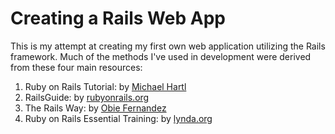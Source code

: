 # Creating a Rails Web App

This is my attempt at creating my first own web application utilizing the Rails framework. Much of the methods I've used in development were derived from these four main resources:

1. Ruby on Rails Tutorial: by [Michael Hartl](http://michaelhartl.com/)
2. RailsGuide: by [rubyonrails.org](http://rubyonrails.org)
3. The Rails Way: by [Obie Fernandez](https://leanpub.com/tr4w)
4. Ruby on Rails Essential Training: by [lynda.org](https://lynda.org)
